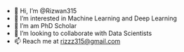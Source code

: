 - 👋 Hi, I’m @Rizwan315
- 👀 I’m interested in Machine Learning and Deep Learning
- 🌱 I’m am PhD Scholar
- 💞️ I’m looking to collaborate with Data Scientists 
- 📫 Reach me at rizzz315@gmail.com

<!---
Rizwan315/Rizwan315 is a ✨ special ✨ repository because its `README.md` (this file) appears on your GitHub profile.
You can click the Preview link to take a look at your changes.
--->
